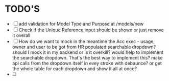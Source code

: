 # TODO'S

- [ ] add validation for Model Type and Purpose at /models/new
- [ ] Check if the Unique Reference input should be shown or just remove it overall
- [ ] How do we want to mock in the meantime the Acc exec - usage, owner and user to be got from HR populated searchable dropdown? should I mock it in my backend or is it overkill? would help to implement the searchable dropdown. That's the best way to implement this? make api calls from the dropdown itself in evey stroke with debaunce? or get the whole table for each dropdown and show it all at once?
- [ ]
